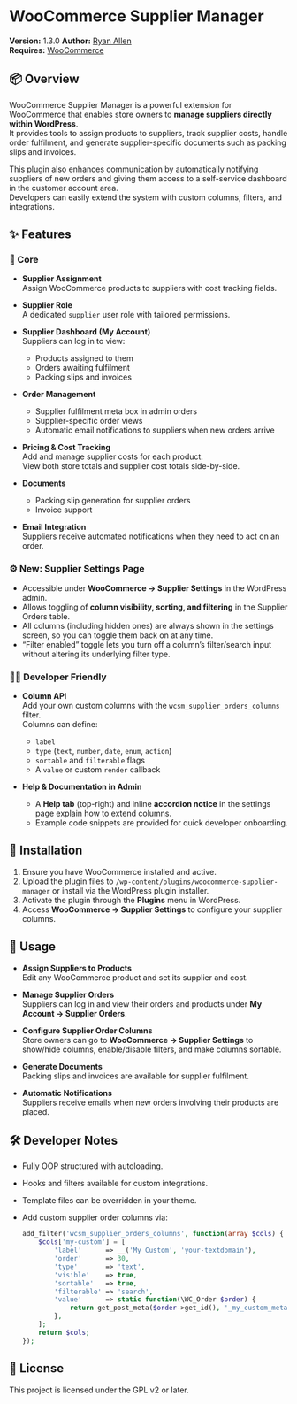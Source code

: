 # WooCommerce Supplier Manager

**Version:** 1.3.0
**Author:** [Ryan Allen](https://github.com/ryansallen98)  
**Requires:** [WooCommerce](https://woocommerce.com/)  

## 📦 Overview

WooCommerce Supplier Manager is a powerful extension for WooCommerce that enables store owners to **manage suppliers directly within WordPress**.  
It provides tools to assign products to suppliers, track supplier costs, handle order fulfilment, and generate supplier-specific documents such as packing slips and invoices.  

This plugin also enhances communication by automatically notifying suppliers of new orders and giving them access to a self-service dashboard in the customer account area.  
Developers can easily extend the system with custom columns, filters, and integrations.

## ✨ Features

### 🔑 Core
- **Supplier Assignment**  
  Assign WooCommerce products to suppliers with cost tracking fields.

- **Supplier Role**  
  A dedicated `supplier` user role with tailored permissions.

- **Supplier Dashboard (My Account)**  
  Suppliers can log in to view:
  - Products assigned to them  
  - Orders awaiting fulfilment  
  - Packing slips and invoices  

- **Order Management**  
  - Supplier fulfilment meta box in admin orders  
  - Supplier-specific order views  
  - Automatic email notifications to suppliers when new orders arrive  

- **Pricing & Cost Tracking**  
  Add and manage supplier costs for each product.  
  View both store totals and supplier cost totals side-by-side.

- **Documents**  
  - Packing slip generation for supplier orders  
  - Invoice support  

- **Email Integration**  
  Suppliers receive automated notifications when they need to act on an order.

### ⚙️ New: Supplier Settings Page
- Accessible under **WooCommerce → Supplier Settings** in the WordPress admin.  
- Allows toggling of **column visibility, sorting, and filtering** in the Supplier Orders table.  
- All columns (including hidden ones) are always shown in the settings screen, so you can toggle them back on at any time.  
- “Filter enabled” toggle lets you turn off a column’s filter/search input without altering its underlying filter type.

### 🧑‍💻 Developer Friendly
- **Column API**  
  Add your own custom columns with the `wcsm_supplier_orders_columns` filter.  
  Columns can define:
  - `label`  
  - `type` (`text`, `number`, `date`, `enum`, `action`)  
  - `sortable` and `filterable` flags  
  - A `value` or custom `render` callback  

- **Help & Documentation in Admin**  
  - A **Help tab** (top-right) and inline **accordion notice** in the settings page explain how to extend columns.  
  - Example code snippets are provided for quick developer onboarding.


## 🚀 Installation

1. Ensure you have WooCommerce installed and active.  
2. Upload the plugin files to `/wp-content/plugins/woocommerce-supplier-manager` or install via the WordPress plugin installer.  
3. Activate the plugin through the **Plugins** menu in WordPress.  
4. Access **WooCommerce → Supplier Settings** to configure your supplier columns.  


## 🔧 Usage

- **Assign Suppliers to Products**  
  Edit any WooCommerce product and set its supplier and cost.  

- **Manage Supplier Orders**  
  Suppliers can log in and view their orders and products under **My Account → Supplier Orders**.  

- **Configure Supplier Order Columns**  
  Store owners can go to **WooCommerce → Supplier Settings** to show/hide columns, enable/disable filters, and make columns sortable.  

- **Generate Documents**  
  Packing slips and invoices are available for supplier fulfilment.  

- **Automatic Notifications**  
  Suppliers receive emails when new orders involving their products are placed.  


## 🛠️ Developer Notes

- Fully OOP structured with autoloading.  
- Hooks and filters available for custom integrations.  
- Template files can be overridden in your theme.  
- Add custom supplier order columns via:

  ```php
  add_filter('wcsm_supplier_orders_columns', function(array $cols) {
      $cols['my-custom'] = [
          'label'      => __('My Custom', 'your-textdomain'),
          'order'      => 30,
          'type'       => 'text',
          'visible'    => true,
          'sortable'   => true,
          'filterable' => 'search',
          'value'      => static function(\WC_Order $order) {
              return get_post_meta($order->get_id(), '_my_custom_meta', true);
          },
      ];
      return $cols;
  });

## 📄 License

This project is licensed under the GPL v2 or later.  